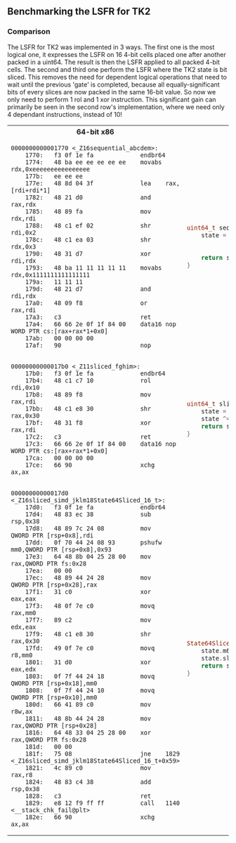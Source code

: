 ## Benchmarking the LSFR for TK2

### Comparison

The LSFR for TK2 was implemented in 3 ways. The first one is the most logical one, it expresses the LSFR on 16 4-bit
cells placed one after another packed in a uint64. The result is then the LSFR applied to all packed 4-bit cells. The
second and third one perform the LSFR where the TK2 state is bit sliced. This removes the need for dependent logical
operations that need to wait until the previous 'gate' is completed, because all equally-significant bits of every slices
are now packed in the same 16-bit value. So now we only need to perform 1 rol and 1 xor instruction. This significant
gain can primarily be seen in the second row's implementation, where we need only 4 dependant instructions, instead of
10!

<table>

<tr>
<th>64-bit x86</th>
<th>Source Code</th>
</tr>

<tr>
<td>

```assembly
0000000000001770 <_Z16sequential_abcdem>:
    1770:	f3 0f 1e fa          	endbr64 
    1774:	48 ba ee ee ee ee ee 	movabs rdx,0xeeeeeeeeeeeeeeee
    177b:	ee ee ee 
    177e:	48 8d 04 3f          	lea    rax,[rdi+rdi*1]
    1782:	48 21 d0             	and    rax,rdx
    1785:	48 89 fa             	mov    rdx,rdi
    1788:	48 c1 ef 02          	shr    rdi,0x2
    178c:	48 c1 ea 03          	shr    rdx,0x3
    1790:	48 31 d7             	xor    rdi,rdx
    1793:	48 ba 11 11 11 11 11 	movabs rdx,0x1111111111111111
    179a:	11 11 11 
    179d:	48 21 d7             	and    rdi,rdx
    17a0:	48 09 f8             	or     rax,rdi
    17a3:	c3                   	ret    
    17a4:	66 66 2e 0f 1f 84 00 	data16 nop WORD PTR cs:[rax+rax*1+0x0]
    17ab:	00 00 00 00 
    17af:	90                   	nop
```

</td>
<td>

```cpp
uint64_t sequential_abcde(uint64_t state) {
	state = ((state << 1) & 0xEEEEEEEEEEEEEEEE)
	        ^
	        (((state >> 3) ^ (state >> 2)) & 0x1111111111111111);
	return state;
}
```

</td>

</tr>
<tr>
<td>

```assembly
00000000000017b0 <_Z11sliced_fghim>:
    17b0:	f3 0f 1e fa          	endbr64 
    17b4:	48 c1 c7 10          	rol    rdi,0x10
    17b8:	48 89 f8             	mov    rax,rdi
    17bb:	48 c1 e8 30          	shr    rax,0x30
    17bf:	48 31 f8             	xor    rax,rdi
    17c2:	c3                   	ret    
    17c3:	66 66 2e 0f 1f 84 00 	data16 nop WORD PTR cs:[rax+rax*1+0x0]
    17ca:	00 00 00 00 
    17ce:	66 90                	xchg   ax,ax
```

</td>
<td>

```cpp
uint64_t sliced_fghi(uint64_t state) {
	state = _lrotl(state, 0x10);
	state ^= (state & 0xFFFF000000000000) >> 0x30;
	return state;
}
```

</td>

</tr>
<tr>
<td>

```assembly
00000000000017d0 <_Z16sliced_simd_jklm18State64Sliced_16_t>:
    17d0:	f3 0f 1e fa          	endbr64 
    17d4:	48 83 ec 38          	sub    rsp,0x38
    17d8:	48 89 7c 24 08       	mov    QWORD PTR [rsp+0x8],rdi
    17dd:	0f 70 44 24 08 93    	pshufw mm0,QWORD PTR [rsp+0x8],0x93
    17e3:	64 48 8b 04 25 28 00 	mov    rax,QWORD PTR fs:0x28
    17ea:	00 00 
    17ec:	48 89 44 24 28       	mov    QWORD PTR [rsp+0x28],rax
    17f1:	31 c0                	xor    eax,eax
    17f3:	48 0f 7e c0          	movq   rax,mm0
    17f7:	89 c2                	mov    edx,eax
    17f9:	48 c1 e8 30          	shr    rax,0x30
    17fd:	49 0f 7e c0          	movq   r8,mm0
    1801:	31 d0                	xor    eax,edx
    1803:	0f 7f 44 24 18       	movq   QWORD PTR [rsp+0x18],mm0
    1808:	0f 7f 44 24 10       	movq   QWORD PTR [rsp+0x10],mm0
    180d:	66 41 89 c0          	mov    r8w,ax
    1811:	48 8b 44 24 28       	mov    rax,QWORD PTR [rsp+0x28]
    1816:	64 48 33 04 25 28 00 	xor    rax,QWORD PTR fs:0x28
    181d:	00 00 
    181f:	75 08                	jne    1829 <_Z16sliced_simd_jklm18State64Sliced_16_t+0x59>
    1821:	4c 89 c0             	mov    rax,r8
    1824:	48 83 c4 38          	add    rsp,0x38
    1828:	c3                   	ret    
    1829:	e8 12 f9 ff ff       	call   1140 <__stack_chk_fail@plt>
    182e:	66 90                	xchg   ax,ax
```

</td>
<td>

```cpp
State64Sliced_16_t sliced_simd_jklm(State64Sliced_16_t state) {
	state.m64state = _mm_shuffle_pi16(state.m64state, 0b10010011);
	state.slices[0] ^= state.slices[3];
	return state;
}
```

</td>

</tr>
</table>


